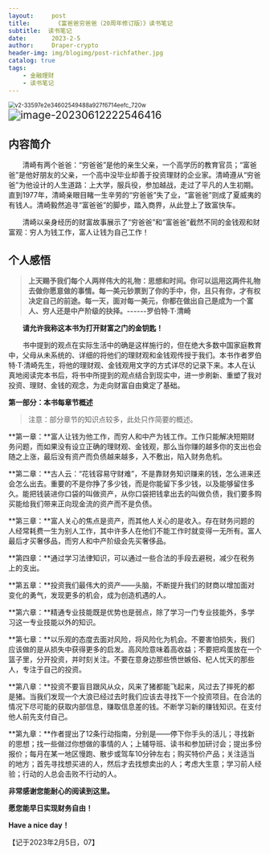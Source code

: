 ```yaml
---
layout:     post
title:       《富爸爸穷爸爸（20周年修订版）》读书笔记
subtitle:  读书笔记
date:       2023-2-5
author:     Draper-crypto
header-img: img/blogimg/post-richfather.jpg
catalog: true
tags:
    - 金融理财
    - 读书笔记
---
```


 

<img src="https://typora-img-1301299232.cos.ap-shanghai.myqcloud.com/img/v2-33597e2e34602549488a927f6714eefc_720w.jpg" alt="v2-33597e2e34602549488a927f6714eefc_720w" style="zoom: 80%;" />

 

<img src="https://typora-img-1301299232.cos.ap-shanghai.myqcloud.com/img/image-20230612222546416.png" alt="image-20230612222546416" style="zoom:150%;" />

 

## 内容简介

&emsp;&emsp;清崎有两个爸爸：“穷爸爸”是他的亲生父亲，一个高学历的教育官员；“富爸爸”是他好朋友的父亲，一个高中没毕业却善于投资理财的企业家。清崎遵从“穷爸爸”为他设计的人生道路：上大学，服兵役，参加越战，走过了平凡的人生初期。直到1977年，清崎亲眼目睹一生辛劳的“穷爸爸”失了业，“富爸爸”则成了夏威夷的有钱人。清崎毅然追寻“富爸爸”的脚步，踏入商界，从此登上了致富快车。

&emsp;&emsp;清崎以亲身经历的财富故事展示了“穷爸爸”和“富爸爸”截然不同的金钱观和财富观：穷人为钱工作，富人让钱为自己工作！



## 个人感悟

>  **上天赐予我们每个人两样伟大的礼物：思想和时间。你可以运用这两件礼物去做你愿意做的事情。每一美元钞票到了你的手中，你，且只有你，才有权决定自己的前途。每一天，面对每一美元，你都在做出自己是成为一个富人、穷人还是中产阶级的抉择。------罗伯特·T·清崎**

&emsp;&emsp;**请允许我称这本书为打开财富之门的金钥匙！**

&emsp;&emsp;书中提到的观点在实际生活中的确是这样施行的，但在绝大多数中国家庭教育中，父母从未系统的、详细的将他们的理财观和金钱观传授于我们。本书作者罗伯特·T·清崎先生，将他的理财观、金钱观用文字的方式详尽的记录下来。本人在认真地阅读完本书后，将书中所提到的观点结合到现实中，进一步刷新、重塑了我对投资、理财、金钱的观念，为走向财富自由奠定了基础。



**第一部分：本书每章节概述**



> 注意：部分章节的知识点较多，此处只作简要的概述。



**第一章：**富人让钱为他工作，而穷人和中产为钱工作。工作只能解决短期财务问题，而如果没有设立正确的理财观、金钱观，那么当你赚的越多你的支出也会随之上涨，最后没有资产而负债越来越多，入不敷出，陷入财务危机。

**第二章：**古人云：“花钱容易守财难”，不是靠财务知识赚来的钱，怎么进来还会怎么出去。重要的不是你挣了多少钱，而是你能留下多少钱，以及能够留住多久。能把钱装进你口袋的叫做资产，从你口袋把钱拿出去的叫做负债，我们要多购买能给我们带来正向现金流的资产而不是负债。

**第三章：**富人关心的焦点是资产，而其他人关心的是收入。存在财务问题的人经常耗费一生为别人工作，其中许多人在他们不能工作时就变得一无所有。富人最后才买奢侈品，而穷人和中产阶级会先买奢侈品。

**第四章：**通过学习法律知识，可以通过一些合法的手段去避税，减少在税务上的支出。

**第五章：**投资我们最伟大的资产——头脑，不断提升我们的财商以增加面对变化的勇气，发现更多的机会，成为创造机遇的人。

**第六章：**精通专业技能既是优势也是弱点，除了学习一门专业技能外，多学习这一专业技能以外的知识。

**第七章：**以乐观的态度去面对风险，将风险化为机会。不要害怕损失，我们应该做的是从损失中获得更多的启发。高风险意味着高收益；不要把鸡蛋放在一个篮子里，分开投资，并时刻关注。不要在意身边那些愤世嫉俗、杞人忧天的那些人，专注于自己的投资。

**第八章：**投资不要盲目跟风从众，风来了猪都能飞起来，风过去了摔死的都是猪。当我们发现一个大浪已经过去时我们应该去寻找下一个投资项目。在合法的情况下尽可能的获取内部信息，赚取信息差的钱。不断学习新的赚钱知识。在支付他人前先支付自己。

**第九章：**作者提出了12条行动指南，分别是——停下你手头的活儿；寻找新的思想；找一些做过你想做的事情的人；上辅导班、读书和参加研讨会；提出多份报价；每月在某一地区慢跑、散步或驾车10分钟左右；购买特价产品；关注适当的地方；首先寻找想买进的人，然后才去找想卖出的人；考虑大生意；学习前人经验；行动的人总会击败不行动的人。



**非常感谢您能耐心的阅读到这里。**



**愿您能早日实现财务自由！**



**Have a nice day！**



【记于2023年2月5日，07】